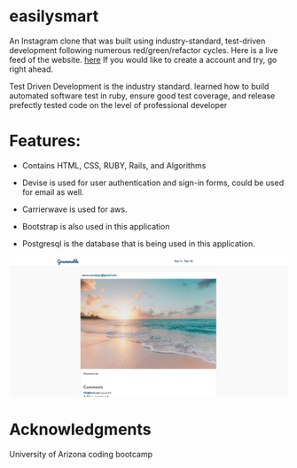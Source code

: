 # easilysmart 


An Instagram clone that was built using industry-standard, test-driven development following numerous red/green/refactor cycles.
Here is a live feed of the website. [here](https://grammable-saralegui.herokuapp.com) If you would like to create a account and try, go right ahead.


Test Driven Development is the industry standard. learned how to build automated software test in ruby, ensure good test coverage, and release prefectly tested code on the level of professional developer


# Features: 

* Contains HTML, CSS, RUBY, Rails, and Algorithms

* Devise is used for user authentication and sign-in forms, could be used for email as well.

* Carrierwave is used for aws.

* Bootstrap is also used in this application

* Postgresql is the database that is being used in this application.



<img src="images/screenshot.jpg">

# Acknowledgments

University of Arizona coding bootcamp

